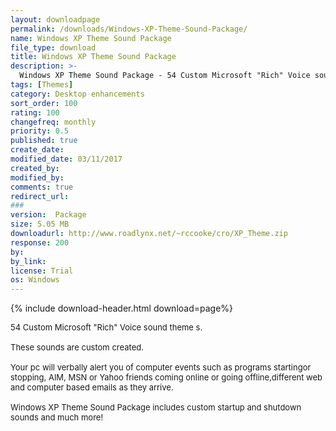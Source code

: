 ```yaml
---
layout: downloadpage
permalink: /downloads/Windows-XP-Theme-Sound-Package/
name: Windows XP Theme Sound Package
file_type: download
title: Windows XP Theme Sound Package
description: >-
  Windows XP Theme Sound Package - 54 Custom Microsoft "Rich" Voice sound theme  s
tags: [Themes]
category: Desktop enhancements
sort_order: 100
rating: 100
changefreq: monthly
priority: 0.5
published: true
create_date: 
modified_date: 03/11/2017
created_by: 
modified_by: 
comments: true
redirect_url: 
### 
version:  Package
size: 5.05 MB
downloadurl: http://www.roadlynx.net/~rccooke/cro/XP_Theme.zip
response: 200
by: 
by_link: 
license: Trial 
os: Windows
---
```


{% include download-header.html download=page%}

<p style="fix-download-text !important">
<p><font size="2"><p>54 Custom Microsoft "Rich" Voice sound theme s.<br />
<br />
These sounds are custom created. <br />
<br />
Your pc will verbally alert you of computer events such as programs startingor stopping, AIM, MSN or Yahoo friends coming online or going offline,different web and computer based emails as they arrive. <br />
<br />
Windows XP Theme Sound Package includes custom startup and shutdown sounds and much more!</p></p></p>
